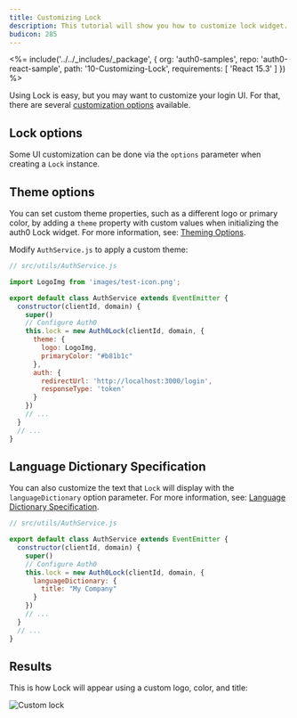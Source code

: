 ```yaml
---
title: Customizing Lock
description: This tutorial will show you how to customize lock widget.
budicon: 285
---
```


<%= include('../../_includes/_package', {
  org: 'auth0-samples',
  repo: 'auth0-react-sample',
  path: '10-Customizing-Lock',
  requirements: [
    'React 15.3'
  ]
}) %>

Using Lock is easy, but you may want to customize your login UI. For that, there are several [customization options](/libraries/lock/v10/customization) available.

## Lock options

Some UI customization can be done via the `options` parameter when creating a `Lock` instance.

## Theme options

You can set custom theme properties, such as a different logo or primary color, by adding a `theme` property with custom values when initializing the auth0 Lock widget. For more information, see: [Theming Options](/libraries/lock/v10/customization#theming-options).

Modify `AuthService.js` to apply a custom theme:

```javascript
// src/utils/AuthService.js

import LogoImg from 'images/test-icon.png';

export default class AuthService extends EventEmitter {
  constructor(clientId, domain) {
    super()
    // Configure Auth0
    this.lock = new Auth0Lock(clientId, domain, {
      theme: {
        logo: LogoImg,
        primaryColor: "#b81b1c"
      },
      auth: {
        redirectUrl: 'http://localhost:3000/login',
        responseType: 'token'
      }
    })
    // ...
  }
  // ...
}
```

## Language Dictionary Specification

You can also customize the text that `Lock` will display with the `languageDictionary` option parameter.
 For more information, see: [Language Dictionary Specification](/libraries/lock/v10/customization#languagedictionary-object-).

```javascript
// src/utils/AuthService.js

export default class AuthService extends EventEmitter {
  constructor(clientId, domain) {
    super()
    // Configure Auth0
    this.lock = new Auth0Lock(clientId, domain, {
      languageDictionary: {
        title: "My Company"
      }
    })
    // ...
  }
  // ...
}
```

## Results

This is how Lock will appear using a custom logo, color, and title:

![Custom lock](/media/articles/reactjs/widget-custom-logo-color.png)
